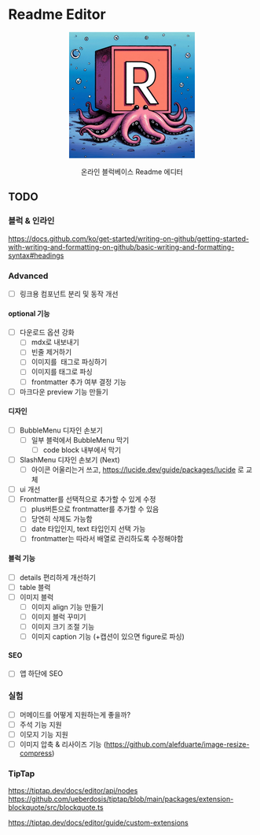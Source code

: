 # Readme Editor

<p align="center">
<img src="./docs/og_image.jpeg" alt="readme_editor_og_image" width="256px" />
</p>

<p align="center">
온라인 블럭베이스 Readme 에디터
</p>

## TODO

### 블럭 & 인라인

https://docs.github.com/ko/get-started/writing-on-github/getting-started-with-writing-and-formatting-on-github/basic-writing-and-formatting-syntax#headings

### Advanced

- [ ] 링크용 컴포넌트 분리 및 동작 개선

#### optional 기능

- [ ] 다운로드 옵션 강화
  - [ ] mdx로 내보내기
  - [ ] 빈줄 제거하기
  - [ ] 이미지를 <img> 태그로 파싱하기
  - [ ] 이미지를 <feature>태그로 파싱
  - [ ] frontmatter 추가 여부 결정 기능
- [ ] 마크다운 preview 기능 만들기

#### 디자인

- [ ] BubbleMenu 디자인 손보기
  - [ ] 일부 블럭에서 BubbleMenu 막기
    - [ ] code block 내부에서 막기
- [ ] SlashMenu 디자인 손보기 (Next)
  - [ ] 아이콘 어울리는거 쓰고, https://lucide.dev/guide/packages/lucide 로 교체
- [ ] ui 개선
- [ ] Frontmatter를 선택적으로 추가할 수 있게 수정
  - [ ] plus버튼으로 frontmatter를 추가할 수 있음
  - [ ] 당연히 삭제도 가능함
  - [ ] date 타입인지, text 타입인지 선택 가능
  - [ ] frontmatter는 따라서 배열로 관리하도록 수정해야함

#### 블럭 기능

- [ ] details 편리하게 개선하기
- [ ] table 블럭
- [ ] 이미지 블럭
  - [ ] 이미지 align 기능 만들기
  - [ ] 이미지 블럭 꾸미기
  - [ ] 이미지 크기 조절 기능
  - [ ] 이미지 caption 기능 (+캡션이 있으면 figure로 파싱)

#### SEO

- [ ] 앱 하단에 SEO

### 실험

- [ ] 머메이드를 어떻게 지원하는게 좋을까?
- [ ] 주석 기능 지원
- [ ] 이모지 기능 지원
- [ ] 이미지 압축 & 리사이즈 기능 (https://github.com/alefduarte/image-resize-compress)

### TipTap

https://tiptap.dev/docs/editor/api/nodes
https://github.com/ueberdosis/tiptap/blob/main/packages/extension-blockquote/src/blockquote.ts

https://tiptap.dev/docs/editor/guide/custom-extensions
